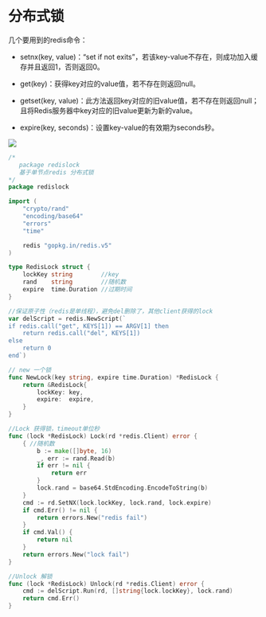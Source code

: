 # 分布式锁

几个要用到的redis命令：

- setnx(key, value)：“set if not exits”，若该key-value不存在，则成功加入缓存并且返回1，否则返回0。

- get(key)：获得key对应的value值，若不存在则返回null。

- getset(key, value)：此方法返回key对应的旧value值，若不存在则返回null；且将Redis服务器中key对应的旧value更新为新的value。

- expire(key, seconds)：设置key-value的有效期为seconds秒。

![](/uploads/upload_627182a2c5eea715d82dfbaa651450a7.png)

```go
/*
   package redislock
   基于单节点redis 分布式锁
*/
package redislock

import (
	"crypto/rand"
	"encoding/base64"
	"errors"
	"time"

	redis "gopkg.in/redis.v5"
)

type RedisLock struct {
	lockKey string        //key
	rand    string        //随机数
	expire  time.Duration //过期时间
}

//保证原子性（redis是单线程），避免del删除了，其他client获得的lock
var delScript = redis.NewScript(`
if redis.call("get", KEYS[1]) == ARGV[1] then
	return redis.call("del", KEYS[1])
else
	return 0
end`)

// new 一个锁
func NewLock(key string, expire time.Duration) *RedisLock {
	return &RedisLock{
		lockKey: key,
		expire:  expire,
	}
}

//Lock 获得锁，timeout单位秒
func (lock *RedisLock) Lock(rd *redis.Client) error {
	{ //随机数
		b := make([]byte, 16)
		_, err := rand.Read(b)
		if err != nil {
			return err
		}
		lock.rand = base64.StdEncoding.EncodeToString(b)
	}
	cmd := rd.SetNX(lock.lockKey, lock.rand, lock.expire)
	if cmd.Err() != nil {
		return errors.New("redis fail")
	}
	if cmd.Val() {
		return nil
	}
	return errors.New("lock fail")
}

//Unlock 解锁
func (lock *RedisLock) Unlock(rd *redis.Client) error {
	cmd := delScript.Run(rd, []string{lock.lockKey}, lock.rand)
	return cmd.Err()
}

```